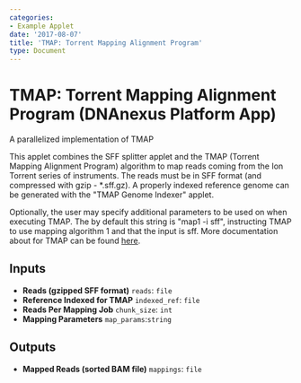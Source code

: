 ```yaml
---
categories:
- Example Applet
date: '2017-08-07'
title: 'TMAP: Torrent Mapping Alignment Program'
type: Document
---
```

<!-- dx-header -->
# TMAP: Torrent Mapping Alignment Program (DNAnexus Platform App)

A parallelized implementation of TMAP

<!-- /dx-header -->

This applet combines the SFF splitter applet and the TMAP (Torrent Mapping Alignment Program) algorithm to map reads coming from the Ion Torrent series of instruments.  The reads must be in SFF format (and compressed with gzip - *.sff.gz).  A properly indexed reference genome can be generated with the "TMAP Genome Indexer" applet.  

Optionally, the user may specify additional parameters to be used on when executing TMAP.  The by default this string is "map1 -i sff", instructing TMAP to use mapping algorithm 1 and that the input is sff.  More documentation about for TMAP can be found [here](https://github.com/iontorrent/TMAP).

## Inputs

* **Reads (gzipped SFF format)** ``reads``: ``file``
* **Reference Indexed for TMAP** ``indexed_ref``: ``file``
* **Reads Per Mapping Job** ``chunk_size``: ``int``
* **Mapping Parameters** ``map_params``:``string``

## Outputs

* **Mapped Reads (sorted BAM file)** ``mappings``: ``file``
